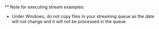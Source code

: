 ** Note for executing stream examples:


* Under Windows, do not copy files in your streaming queue as the date will not change and it will not be processed in the queue.
